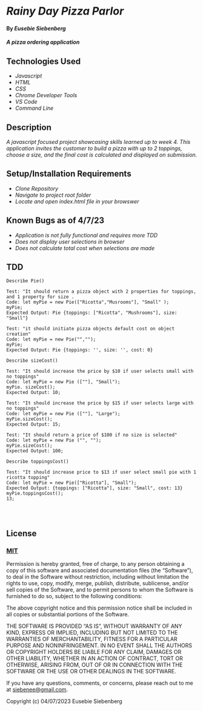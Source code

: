 # _Rainy Day Pizza Parlor_

#### By _**Eusebie Siebenberg**_

#### _A pizza ordering application_

## Technologies Used

* _Javascript_
* _HTML_
* _CSS_
* _Chrome Developer Tools_
* _VS Code_
* _Command Line_

## Description

_A javascript focused project showcasing skills learned up to week 4. This application invites the customer to build a pizza with up to 2 toppings, choose a size, and the final cost is calculated and displayed on submission._

## Setup/Installation Requirements

* _Clone Repository_
* _Navigate to project root folder_
* _Locate and open index.html file in your browswer_

## Known Bugs as of 4/7/23

* _Application is not fully functional and requires more TDD_
* _Does not display user selections in browser_
* _Does not calculate total cost when selections are made_

## TDD

```
Describe Pie()

Test: "It should return a pizza object with 2 properties for toppings, and 1 property for size .
Code: let myPie = new Pie(["Ricotta","Musrooms"], "Small" );
myPie;
Expected Output: Pie {toppings: ["Ricotta", "Mushrooms"], size: "Small"}

Test: "it should initiate pizza objects default cost on object creation"
Code: let myPie = new Pie("","");
myPie;
Expected Output: Pie {toppings: '', size: '', cost: 0}

Describe sizeCost()

Test: "It should increase the price by $10 if user selects small with no toppings"
Code: let myPie = new Pie ([""], "Small"); 
myPie. sizeCost();
Expected Output: 10;

Test: "It should increase the price by $15 if user selects large with no toppings"
Code: let myPie = new Pie ([""], "Large"); 
myPie.sizeCost();
Expected Output: 15;

Test: "It should return a price of $100 if no size is selected"
Code: let myPie = new Pie ("", "");
myPie.sizeCost();
Expected Output: 100;

Describe toppingsCost()

Test: "It should increase price to $13 if user select small pie with 1 ricotta topping"
Code: let myPie = new Pie(["Ricotta"], "Small");
Expected Output: {toppings: ["Ricotta"], size: "Small", cost: 13}
myPie.toppingsCost();
13;




```
## License
### [MIT](https://opensource.org/license/mit/) 

Permission is hereby granted, free of charge, to any person obtaining a copy of this software and associated documentation files (the “Software”), to deal in the Software without restriction, including without limitation the rights to use, copy, modify, merge, publish, distribute, sublicense, and/or sell copies of the Software, and to permit persons to whom the Software is furnished to do so, subject to the following conditions:

The above copyright notice and this permission notice shall be included in all copies or substantial portions of the Software.

THE SOFTWARE IS PROVIDED “AS IS”, WITHOUT WARRANTY OF ANY KIND, EXPRESS OR IMPLIED, INCLUDING BUT NOT LIMITED TO THE WARRANTIES OF MERCHANTABILITY, FITNESS FOR A PARTICULAR PURPOSE AND NONINFRINGEMENT. IN NO EVENT SHALL THE AUTHORS OR COPYRIGHT HOLDERS BE LIABLE FOR ANY CLAIM, DAMAGES OR OTHER LIABILITY, WHETHER IN AN ACTION OF CONTRACT, TORT OR OTHERWISE, ARISING FROM, OUT OF OR IN CONNECTION WITH THE SOFTWARE OR THE USE OR OTHER DEALINGS IN THE SOFTWARE.

If you have any questions, comments, or concerns, please reach out to me at siebenee@gmail.com.

Copyright (c) 04/07/2023 Eusebie Siebenberg